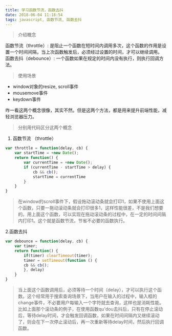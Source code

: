 ```yaml
---
title: 学习函数节流，函数去抖
date: 2018-06-04 11:18:54
tags: javascript, 函数节流, 函数去抖
---
```


> 介绍概念

函数节流（throttle）: 是阻止一个函数在短时间内调用多次，这个函数的作用是设置一个时间间隔，当上次函数触发后，必须经过设置的时间，才可以继续调用。
函数去抖（debounce）: 一个函数如果在规定的时间内没有执行，则执行回调方法。

<!-- more -->

> 使用场景

 - window对象的resize, scroll事件
 - mousemove事件
 - keydown事件

咋一看这两个概念很像，其实不然。但是这两个方法，都是用来提升前端性能，减轻浏览器压力。

> 分别用代码区分这两个概念

1. 函数节流 （throttle）
```javascript
var throttle = function(delay, cb) {
    var startTime = +new Date();
    return function() {
        var currentTime = +new Date();
        if (currentTime - startTime > delay) {
            cb && cb();
            startTime = currentTime
        }
    }
}
```

> 在window的scroll事件下，假设拖动滚动条就会打印1，如果不使用上面这个函数，只要一拖动滚动条就会打印很多1，这样性能很差，不是我们想要的。用上面这个函数，可以实现在拖动滚动条的过程中，在一定的时间间隔内打印1。这个就是函数节流，节省不必要的函数执行。

2.函数去抖
```javascript
var debounce = function(delay, cb) {
    var timer;
    return function() {
        if(timer) clearTimeout(timer);
        timer = setTimeout(function () {
        cb && cb();
        }, delay)
    }
}
```

> 当上面这个函数调用后，必须等待一个时间（delay），才可以执行这个函数。这个经常用于搜索查询场景下，当用户在输入的过程中，输入框的change事件，不必要用户每输入一个字符就去查询，这样也是消耗性能。比如上面那个滚动条的例子，在使用函数qu'dou去抖后，只有在停止滚动后，等待delay时间，才会触发回调函数，如果在时间间隔内又继续滚动了，则会在下一次停止滚动后，再一次重新等待delay时间，然后执行回调函数。


